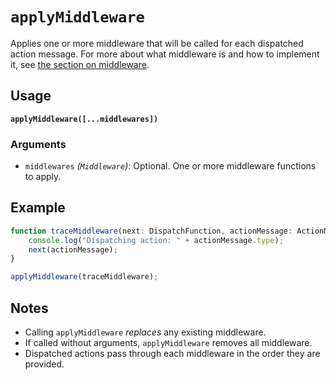# `applyMiddleware`

Applies one or more middleware that will be called for each dispatched action message.
For more about what middleware is and how to implement it, see [the section on middleware](../middleware.md).

## Usage

**`applyMiddleware([...middlewares])`**

### Arguments

* `middlewares` *(`Middleware`)*: Optional.  One or more middleware functions to apply.

## Example

```typescript
function traceMiddleware(next: DispatchFunction, actionMessage: ActionMessage) {
    console.log("Dispatching action: " + actionMessage.type);
    next(actionMessage);
}

applyMiddleware(traceMiddleware);
```

## Notes

* Calling `applyMiddleware` *replaces* any existing middleware.
* If called without arguments, `applyMiddleware` removes all middleware.
* Dispatched actions pass through each middleware in the order they are provided.
